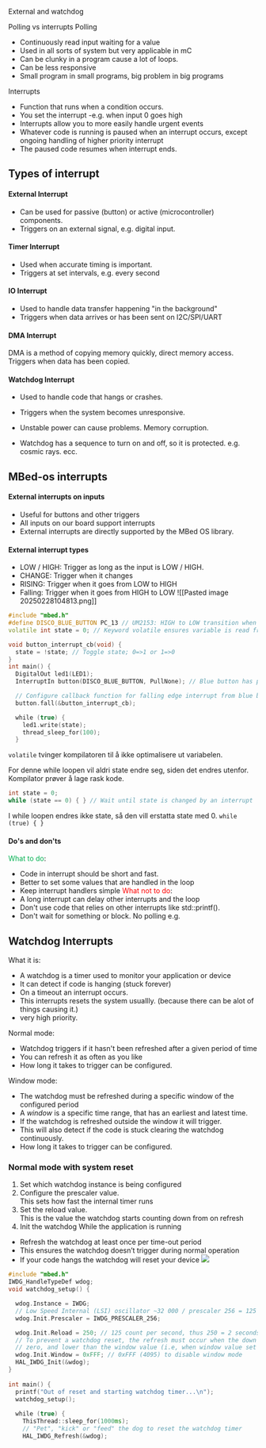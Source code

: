 External and watchdog

Polling vs interrupts
Polling
- Continuously read input waiting for a value
- Used in all sorts of system but very applicable in mC
- Can be clunky in a program cause a lot of loops.
- Can be less responsive
- Small program in small programs, big problem in big programs

Interrupts
- Function that runs when a condition occurs.
- You set the interrupt -e.g. when input 0 goes high
- Interrupts allow you to more easily handle urgent events
- Whatever code is running is paused when an interrupt occurs, except ongoing handling of higher priority interrupt
- The paused code resumes when interrupt ends.

## Types of interrupt
#### External Interrupt
- Can be used for passive (button) or active (microcontroller) components. 
- Triggers on an external signal, e.g. digital input.
#### Timer Interrupt
- Used when accurate timing is important.
- Triggers at set intervals, e.g. every second

#### IO Interrupt
- Used to handle data transfer happening "in the background"
- Triggers when data arrives or has been sent on I2C/SPI/UART

#### DMA Interrupt
DMA is a method of copying memory quickly, direct memory access.
Triggers when data has been copied.

#### Watchdog Interrupt
- Used to handle code that hangs or crashes.
- Triggers when the system becomes unresponsive.

- Unstable power can cause problems. Memory corruption.
- Watchdog has a sequence to turn on and off, so it is protected. e.g. cosmic rays. ecc. 
## MBed-os interrupts
#### External interrupts on inputs
- Useful for buttons and other triggers
- All inputs on our board support interrupts
- External interrupts are directly supported by the MBed OS library.
#### External interrupt types
- LOW / HIGH: Trigger as long as the input is LOW / HIGH.
- CHANGE: Trigger when it changes
- RISING: Trigger when it goes from LOW to HIGH
- Falling: Trigger when it goes from HIGH to LOW
![[Pasted image 20250228104813.png]]
```cpp
#include "mbed.h"
#define DISCO_BLUE_BUTTON PC_13 // UM2153: HIGH to LOW transition when pressed
volatile int state = 0; // Keyword volatile ensures variable is read from memory before evaluated

void button_interrupt_cb(void) {
  state = !state; // Toggle state; 0=>1 or 1=>0
}
int main() {
  DigitalOut led1(LED1);
  InterruptIn button(DISCO_BLUE_BUTTON, PullNone); // Blue button has pullup

  // Configure callback function for falling edge interrupt from blue button
  button.fall(&button_interrupt_cb);

  while (true) {
    led1.write(state);
    thread_sleep_for(100);
  }
```

`volatile` tvinger kompilatoren til å ikke optimalisere ut variabelen.

For denne while loopen vil aldri state endre seg, siden det endres utenfor.
Kompilator prøver å lage rask kode. 

```cpp
int state = 0;
while (state == 0) { } // Wait until state is changed by an interrupt
```
I while loopen endres ikke state, så den vill erstatta state med 0.
`while (true) { }`

#### Do's and don'ts
<span style="color:rgb(0, 176, 80)">What to do</span>:
- Code in interrupt should be short and fast.
- Better to set some values that are handled in the loop
- Keep interrupt handlers simple
<span style="color:rgb(255, 0, 0)">What <span style="color:rgb(255, 0, 0)">not</span> to do</span>:
- A long interrupt can delay other interrupts and the loop
- Don't use code that relies on other interrupts like std::printf().
- Don't wait for something or block. No polling e.g.

## Watchdog Interrupts
What it is:
- A watchdog is a timer used to monitor your application or device
- It can detect if code is hanging (stuck forever)
- On a timeout an interrupt occurs.
- This interrupts resets the system usuallly. (because there can be alot of things causing it.)
- very high priority. 

Normal mode:
- Watchdog triggers if it hasn't been refreshed after a given period of time
- You can refresh it as often as you like
- How long it takes to trigger can be configured.

Window mode:
- The watchdog must be refreshed during a specific window of the configured period
- A *window* is a specific time range, that has an earliest and latest time.
- If the watchdog is refreshed outside the window it will trigger.
- This will also detect if the code is stuck clearing the watchdog continuously.
- How long it takes to trigger can be configured.
### Normal mode with system reset
1. Set which watchdog instance is being configured
2. Configure the prescaler value.  
    This sets how fast the internal timer runs
3. Set the reload value.  
    This is the value the watchdog starts counting down from on refresh
4. Init the watchdog
While the application is running
- Refresh the watchdog at least once per time-out period
- This ensures the watchdog doesn’t trigger during normal operation
- If your code hangs the watchdog will reset your device
![](https://lh7-rt.googleusercontent.com/slidesz/AGV_vUeI3qPV2wizVXTBpJ7EK3CHtAKRR19qhNcXWaT2P0FLsRFrSJFMGL_8wjrvOsBxWl3TN8W6uPLY1OM3FezGsloRCfB7MhJQVSCoZpmLwV0YkF3LU45HxYasv8iojIHXxR4m51PxFg=s2048?key=pBek73sTr0EXaURXce6bauEG)

```cpp
#include "mbed.h"
IWDG_HandleTypeDef wdog;
void watchdog_setup() {

  wdog.Instance = IWDG;
  // Low Speed Internal (LSI) oscillator ~32 000 / prescaler 256 = 125 downcounts per second
  wdog.Init.Prescaler = IWDG_PRESCALER_256;

  wdog.Init.Reload = 250; // 125 count per second, thus 250 = 2 seconds
  // To prevent a watchdog reset, the refresh must occur when the down counter value is higher than  
  // zero, and lower than the window value (i.e, when window value set lower than the reload value)
  wdog.Init.Window = 0xFFF; // 0xFFF (4095) to disable window mode
  HAL_IWDG_Init(&wdog);
}
  
int main() {
  printf("Out of reset and starting watchdog timer...\n");
  watchdog_setup();
  
  while (true) {
    ThisThread::sleep_for(1000ms);
    // "Pet", "kick" or "feed" the dog to reset the watchdog timer
    HAL_IWDG_Refresh(&wdog);
```